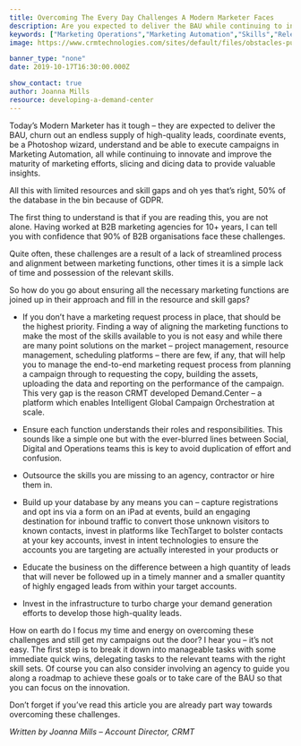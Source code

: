 ```yaml
---
title: Overcoming The Every Day Challenges A Modern Marketer Faces 
description: Are you expected to deliver the BAU while continuing to innovate and improve the maturity of marketing efforts, all with limited resources and skill gaps? You are not alone.
keywords: ["Marketing Operations","Marketing Automation","Skills","Releases"]
image: https://www.crmtechnologies.com/sites/default/files/obstacles-pushing-challenges.jpg

banner_type: "none"
date: 2019-10-17T16:30:00.000Z

show_contact: true
author: Joanna Mills
resource: developing-a-demand-center
---
```

Today’s Modern Marketer has it tough – they are expected to deliver the BAU, churn out an endless supply of high-quality leads, coordinate events, be a Photoshop wizard, understand and be able to execute campaigns in Marketing Automation, all while continuing to innovate and improve the maturity of marketing efforts, slicing and dicing data to provide valuable insights.

All this with limited resources and skill gaps and oh yes that’s right, 50% of the database in the bin because of GDPR.

The first thing to understand is that if you are reading this, you are not alone. Having worked at B2B marketing agencies for 10+ years, I can tell you with confidence that 90% of B2B organisations face these challenges.

Quite often, these challenges are a result of a lack of streamlined process and alignment between marketing functions, other times it is a simple lack of time and possession of the relevant skills.

So how do you go about ensuring all the necessary marketing functions are joined up in their approach and fill in the resource and skill gaps?

* If you don’t have a marketing request process in place, that should be the highest priority. Finding a way of aligning the marketing functions to make the most of the skills available to you is not easy and while there are many point solutions on the market – project management, resource management, scheduling platforms  – there are few, if any, that will help you to manage the end-to-end marketing request process from planning a campaign through to requesting the copy, building the assets, uploading the data and reporting on the performance of the campaign. This very gap is the reason CRMT developed Demand.Center – a platform which enables Intelligent Global Campaign Orchestration at scale.

* Ensure each function understands their roles and responsibilities. This sounds like a simple one but with the ever-blurred lines between Social, Digital and Operations teams this is key to avoid duplication of effort and confusion.

* Outsource the skills you are missing to an agency, contractor or hire them in.

* Build up your database by any means you can – capture registrations and opt ins via a form on an iPad at events, build an engaging destination for inbound traffic to convert those unknown visitors to known contacts, invest in platforms like TechTarget to bolster contacts at your key accounts, invest in intent technologies to ensure the accounts you are targeting are actually interested in your products or 

* Educate the business on the difference between a high quantity of leads that will never be followed up in a timely manner and a smaller quantity of highly engaged leads from within your target accounts.

* Invest in the infrastructure to turbo charge your demand generation efforts to develop those high-quality leads.

How on earth do I focus my time and energy on overcoming these challenges and still get my campaigns out the door? I hear you – it’s not easy. The first step is to break it down into manageable tasks with some immediate quick wins, delegating tasks to the relevant teams with the right skill sets. Of course you can also consider involving an agency to guide you along a roadmap to achieve these goals or to take care of the BAU so that you can focus on the innovation.

Don’t forget if you’ve read this article you are already part way towards overcoming these challenges.

_Written by Joanna Mills – Account Director, CRMT_
